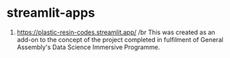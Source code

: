 # streamlit-apps
1. https://plastic-resin-codes.streamlit.app/ /br
  This was created as an add-on to the concept of the project completed in fulfilment of General Assembly's Data Science Immersive Programme.
